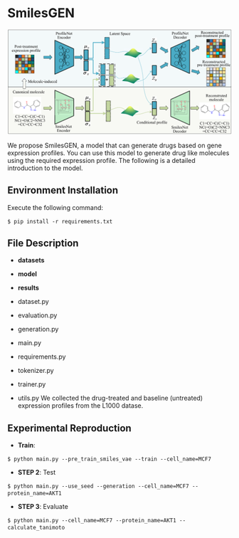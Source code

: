# SmilesGEN

![](https://github.com/nametsy/SmilesGEN/blob/main/framework.png)

We propose SmilesGEN, a model that can generate drugs based on gene expression profiles.
You can use this model to generate drug like molecules using the required expression profile.
The following is a detailed introduction to the model.

## Environment Installation

Execute the following command:

```
$ pip install -r requirements.txt
```

## File Description

- **datasets**

- **model**

- **results**

- dataset.py

- evaluation.py

- generation.py

- main.py

- requirements.py

- tokenizer.py

- trainer.py

- utils.py
We collected the drug-treated and baseline (untreated) expression profiles from the L1000 datase.
## Experimental Reproduction

  - **Train**: 

  ``` 
$ python main.py --pre_train_smiles_vae --train --cell_name=MCF7
  ```

  - **STEP 2**: Test

  ```
$ python main.py --use_seed --generation --cell_name=MCF7 --protein_name=AKT1
  ```

  - **STEP 3**: Evaluate

  ```  
$ python main.py --cell_name=MCF7 --protein_name=AKT1 --calculate_tanimoto
  ```

